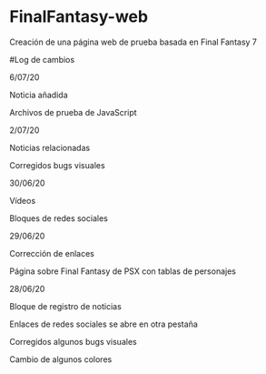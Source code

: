 # FinalFantasy-web
Creación de una página web de prueba basada en Final Fantasy 7

#Log de cambios

6/07/20

Noticia añadida

Archivos de prueba de JavaScript

2/07/20

Noticias relacionadas

Corregidos bugs visuales


30/06/20

Vídeos

Bloques de redes sociales


29/06/20

Corrección de enlaces

Página sobre Final Fantasy de PSX con tablas de personajes


28/06/20

Bloque de registro de noticias

Enlaces de redes sociales se abre en otra pestaña

Corregidos algunos bugs visuales

Cambio de algunos colores

